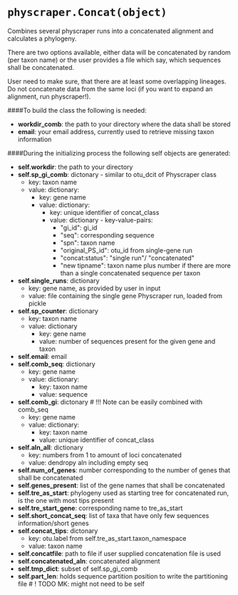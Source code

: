 
`physcraper.Concat(object)`
=====================================================

Combines several physcraper runs into a concatenated alignment and calculates a phylogeny.
    
There are two options available, either data will be concatenated by random (per taxon name) or the 
    user provides a file which say, which sequences shall be concatenated.

User need to make sure, that there are at least some overlapping lineages.
    Do not concatenate data from the same loci (if you want to expand an alignment, run physcraper!).
    
####To build the class the following is needed:
  * **workdir_comb**: the path to your directory where the data shall be stored
  * **email**: your email address, currently used to retrieve missing taxon information

####During the initializing process the following self objects are generated:
  * **self.workdir**: the path to your directory
  * **self.sp_gi_comb**: dictonary - similar to otu_dcit of Physcraper class
      * key: taxon name
      * value: dictionary:
          * key: gene name
          * value: dictionary:
              * key: unique identifier of concat_class
              * value: dictionary - key-value-pairs:
                  * "gi_id": gi_id
                  * "seq": corresponding sequence
                  * "spn": taxon name
                  * "original_PS_id": otu_id from single-gene run
                  * "concat:status": "single run"/ "concatenated"
                  * "new tipname": taxon name plus number if there are more than a single
                                concatenated sequence per taxon
  * **self.single_runs**: dictionary
      * key: gene name, as provided by user in input
      * value: file containing the single gene Physcraper run, loaded from pickle
  * **self.sp_counter**: dictionary
      * key: taxon name
      * value: dictionary
          * key: gene name
          * value: number of sequences present for the given gene and taxon
  * **self.email**: email
  * **self.comb_seq**: dictionary
      * key: gene name
      * value: dictionary:
          * key: taxon name
          * value: sequence
  * **self.comb_gi**: dictonary # !!! Note can be easily combined with comb_seq
      * key: gene name
      * value: dictionary:
          * key: taxon name
          * value: unique identifier of concat_class
  * **self.aln_all**: dictionary
      * key: numbers from 1 to amount of loci concatenated
      * value: dendropy aln including empty seq
  * **self.num_of_genes**: number corresponding to the number of genes that shall be concatenated
  * **self.genes_present**: list of the gene names that shall be concatenated
  * **self.tre_as_start**: phylogeny used as starting tree for concatenated run, is the one with most tips present
  * **self.tre_start_gene**: corresponding name to tre_as_start
  * **self.short_concat_seq**: list of taxa that have only few sequences information/short genes
  * **self.concat_tips**: dictonary
      * key: otu.label from self.tre_as_start.taxon_namespace
      * value: taxon name
  * **self.concatfile**: path to file if user supplied concatenation file is used
  * **self.concatenated_aln**: concatenated alignment
  * **self.tmp_dict**: subset of self.sp_gi_comb
  * **self.part_len**: holds sequence partition position to write the partitioning file # ! TODO MK: might not need to be self
